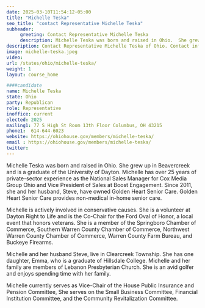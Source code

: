 ```yaml
---
date: 2025-03-10T11:54:12-05:00
title: "Michelle Teska"
seo_title: "contact Representative Michelle Teska"
subheader:
     greeting: Contact Representative Michelle Teska
     description: Michelle Teska was born and raised in Ohio.  She grew up in Beavercreek and is a graduate of the University of Dayton. Michelle has over 25 years of private-sector experience as the National Sales Manager for Cox Media Group Ohio and Vice President of Sales at Boost Engagement.  Since 2011, she and her husband, Steve, have owned Golden Heart Senior Care.  Golden Heart Senior Care provides non-medical in-home senior care.
description: Contact Representative Michelle Teska of Ohio. Contact information for Michelle Teska includes email address, phone number, and mailing address.
image: michelle-teska.jpeg
video:
url: /states/ohio/michelle-teska/
weight: 1
layout: course_home

####candidate
name: Michelle Teska
state: Ohio
party: Republican
role: Representative
inoffice: current
elected: 2025
mailing1: 77 S High St Room 13th Floor Columbus, OH 43215
phone1:  614-644-6023
website: https://ohiohouse.gov/members/michelle-teska/
email : https://ohiohouse.gov/members/michelle-teska/
twitter: 
---
```

Michelle Teska was born and raised in Ohio.  She grew up in Beavercreek and is a graduate of the University of Dayton. Michelle has over 25 years of private-sector experience as the National Sales Manager for Cox Media Group Ohio and Vice President of Sales at Boost Engagement.  Since 2011, she and her husband, Steve, have owned Golden Heart Senior Care.  Golden Heart Senior Care provides non-medical in-home senior care.

Michelle is actively involved in conservative causes.  She is a volunteer at Dayton Right to Life and is the Co-Chair for the Ford Oval of Honor, a local event that honors veterans. She is a member of the Springboro Chamber of Commerce, Southern Warren County Chamber of Commerce, Northwest Warren County Chamber of Commerce, Warren County Farm Bureau, and Buckeye Firearms.  

Michelle and her husband Steve, live in Clearcreek Township. She has one daughter, Emma, who is a graduate of Hillsdale College. Michelle and her family are members of Lebanon Presbyterian Church.  She is an avid golfer and enjoys spending time with her family.

Michelle currently serves as Vice-Chair of the House Public Insurance and Pension Committee, She serves on the Small Business Committee, Financial Institution Committee,  and the Community Revitalization Committee.
